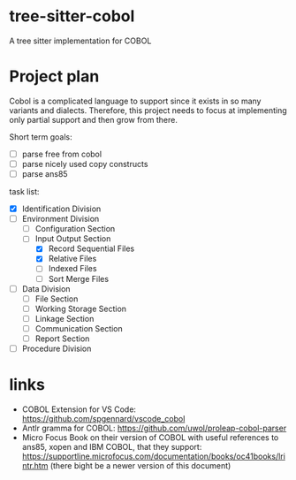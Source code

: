 # tree-sitter-cobol
A tree sitter implementation for COBOL

# Project plan
Cobol is a complicated language to support since it exists in so many variants and dialects. Therefore, this project needs to focus at implementing only partial support and then grow from there.

Short term goals:
 - [ ] parse free from cobol
 - [ ] parse nicely used copy constructs
 - [ ] parse ans85

task list:
 - [x] Identification Division
 - [ ] Environment Division
    - [ ] Configuration Section 
    - [ ] Input Output Section 
        - [x] Record Sequential Files
        - [x] Relative Files
        - [ ] Indexed Files
        - [ ] Sort Merge Files
 - [ ] Data Division
   - [ ] File Section
   - [ ] Working Storage Section
   - [ ] Linkage Section
   - [ ] Communication Section
   - [ ] Report Section
 - [ ] Procedure Division

# links
 * COBOL Extension for VS Code: https://github.com/spgennard/vscode_cobol
 * Antlr gramma for COBOL: https://github.com/uwol/proleap-cobol-parser
 * Micro Focus Book on their version of COBOL with useful references to ans85, xopen and IBM COBOL, that they support: https://supportline.microfocus.com/documentation/books/oc41books/lrintr.htm (there bight be a newer version of this document)